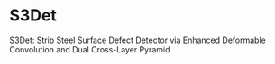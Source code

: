 # S3Det
S3Det: Strip Steel Surface Defect Detector via Enhanced Deformable Convolution and Dual Cross-Layer Pyramid

